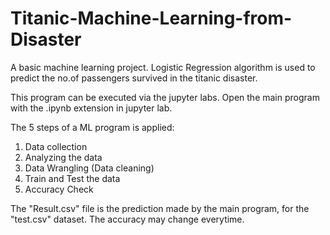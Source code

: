 # Titanic-Machine-Learning-from-Disaster
A basic machine learning project. Logistic Regression algorithm is used to predict the no.of passengers survived in the titanic disaster.

This program can be executed via the jupyter labs.
Open the main program with the .ipynb extension in jupyter lab.

The 5 steps of a ML program is applied:
1. Data collection
2. Analyzing the data
3. Data Wrangling (Data cleaning)
4. Train and Test the data
5. Accuracy Check

The "Result.csv" file is the prediction made by the main program, for the "test.csv" dataset.
The accuracy may change everytime.
